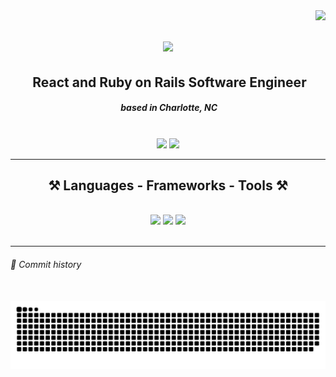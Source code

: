 <img align="right" src="https://visitor-badge.laobi.icu/badge?page_id=mpasichnyuk.mpasichnyuk" />

<h1 align="center">
    <img src="https://readme-typing-svg.herokuapp.com?font=Fira+Code&weight=600&size=25&pause=500&color=535DF7&center=true&vCenter=true&random=false&width=500&height=70&lines=Hi+There!+%F0%9F%91%8B;I'm+Mikhail+Pasichnyuk!" />
</h1>

<h2 align="center"> React and Ruby on Rails Software Engineer </h2>
<h5 align="center"> based in Charlotte, NC </h5>

<br/>

<div align="center"> 
  <a href="https://mpasichnyuk.com" target="blank"><img src="https://img.shields.io/badge/Portfolio-FF5722?style=for-the-badge&logo=safari&logoColor=white" /><!-- sqlite, todoist, safari, google-chrome are other good icon options --></a>
  <a target="blank" href="https://www.linkedin.com/in/mpasichniuk">
    <img src="https://img.shields.io/badge/LinkedIn-0077B5?style=for-the-badge&logo=linkedin&logoColor=white" />
  </a>
</div>

 <hr/>
<h2 align="center">⚒️ Languages - Frameworks - Tools ⚒️</h2>
<br/>
<div align="center">
    <img src="https://skillicons.dev/icons?i=ruby,react,rails,postgres,redux,bootstrap,mui,html,css,javascript" />
    <img src="https://skillicons.dev/icons?i=docker,vim,neovim,vscode,git,gitlab,github,figma,tailwind,linux" />
    <img src="https://skillicons.dev/icons?i=threejs,styledcomponents,idea,python,typescript,apple,blender,unreal,godot,ubuntu" /><br>
</div>

<br/>
<hr/>

<div aligh="center">
    <h6>🐍 Commit history</h6>
    <br>
    <img src="https://raw.githubusercontent.com/mpasichnyuk/mpasichnyuk/output/snake.svg" alt="Snake animation" />
</div>
<!--
**mpasichnyuk/mpasichnyuk** is a ✨ _special_ ✨ repository because its `README.md` (this file) appears on your GitHub profile.

Here are some ideas to get you started:

- 🔭 I’m currently working on ...
- 🌱 I’m currently learning ...
- 👯 I’m looking to collaborate on ...
- 🤔 I’m looking for help with ...
- 💬 Ask me about ...
- 📫 How to reach me: ...
- 😄 Pronouns: ...
- ⚡ Fun fact: ...
-->
